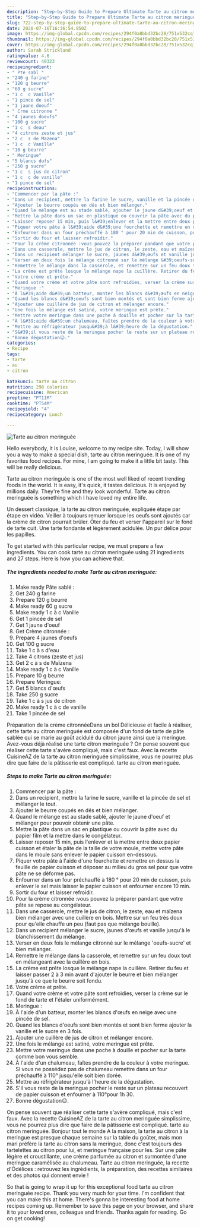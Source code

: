 ```yaml
---
description: "Step-by-Step Guide to Prepare Ultimate Tarte au citron meringuée"
title: "Step-by-Step Guide to Prepare Ultimate Tarte au citron meringuée"
slug: 722-step-by-step-guide-to-prepare-ultimate-tarte-au-citron-meringuee
date: 2020-07-16T16:36:54.950Z
image: https://img-global.cpcdn.com/recipes/294f0a8bbd32bc28/751x532cq70/tarte-au-citron-meringuee-photo-principale-de-la-recette.jpg
thumbnail: https://img-global.cpcdn.com/recipes/294f0a8bbd32bc28/751x532cq70/tarte-au-citron-meringuee-photo-principale-de-la-recette.jpg
cover: https://img-global.cpcdn.com/recipes/294f0a8bbd32bc28/751x532cq70/tarte-au-citron-meringuee-photo-principale-de-la-recette.jpg
author: Sarah Strickland
ratingvalue: 4.6
reviewcount: 40323
recipeingredient:
- " Pte sabl "
- "240 g farine"
- "120 g beurre"
- "60 g sucre"
- "1 c  c Vanille"
- "1 pince de sel"
- "1 jaune doeuf"
- " Crme citronne "
- "4 jaunes doeufs"
- "100 g sucre"
- "1 c  s deau"
- "4 citrons zeste et jus"
- "2 c  s de Mazena"
- "1 c  c Vanille"
- "10 g beurre"
- " Meringue"
- "5 blancs dufs"
- "250 g sucre"
- "1 c  s jus de citron"
- "1 c  c de vanille"
- "1 pince de sel"
recipeinstructions:
- "Commencer par la pâte :"
- "Dans un recipient, mettre la farine le sucre, vanille et la pincée de sel et mélanger le tout."
- "Ajouter le beurre coupés en dés et bien mélanger."
- "Quand le mélange est au stade sablé, ajouter le jaune d&#39;oeuf et mélanger pour pouvoir obtenir une pâte."
- "Mettre la pâte dans un sac en plastique ou couvrir la pâte avec du papier film et la mettre dans le congélateur."
- "Laisser reposer 15 min, puis l&#39;enlever et la mettre entre deux papier cuisson et étaler la pâte de la taille de votre moule, mettre votre pâte dans le moule sans enlever le papier cuisson en-dessous."
- "Piquer votre pâte à l&#39;aide d&#39;une fourchette et remettre en dessus la feuille de papier cuisson et déposer au milieu du gros sel pour que votre pâte ne se déforme pas."
- "Enfourner dans un four préchauffé à 180 ° pour 20 min de cuisson, puis enlever le sel mais laisser le papier cuisson et enfourner encore 10 min."
- "Sortir du four et laisser refroidir."
- "Pour la crème citronnée :vous pouvez la préparer pandant que votre pâte se repose au congélateur."
- "Dans une casserole, mettre le jus de citron, le zeste, eau et maïzena bien mélanger avec une cuillère en bois. Mettre sur un feu très doux pour qu&#39;elle chauffe un peu (faut pas que mélange bouille)."
- "Dans un recipient mélanger le sucre, jaunes d&#39;œufs et vanille jusqu&#39;à le blanchissement du mélange."
- "Verser en deux fois le mélange citronné sur le mélange &#39;oeufs-sucre&#39; et bien mélanger."
- "Remettre le mélange dans la casserole, et remettre sur un feu doux tout en mélangeant avec la cuillère en bois."
- "La crème est prête losque le mélange nape la cuillère. Retirer du feu et laisser passer 2 à 3 min avant d&#39;ajouter le beurre et bien mélanger jusqu&#39;à ce que le beurre soit fondu."
- "Votre crème et prête."
- "Quand votre crème et votre pâte sont refroidies, verser la crème sur le fond de tarte et l&#39;étaler uniformément."
- "Meringue :"
- "À l&#39;aide d&#39;un batteur, monter les blancs d&#39;œufs en neige avec une pincée de sel."
- "Quand les blancs d&#39;oeufs sont bien montés et sont bien ferme ajouter la vanille et le sucre en 3 fois."
- "Ajouter une cuillère de jus de citron et mélanger encore."
- "Une fois le mélange est satiné, votre meringue est prête."
- "Mettre votre meringue dans une poche à douille et pocher sur la tarte comme bon vous semble."
- "À l&#39;aide d&#39;un chalumeau, faîtes prendre de la couleur à votre meringue. Si vous ne possédez pas de chalumeau remettre dans un four préchauffé à 110° jusqu&#39;elle soit bien dorée."
- "Mettre au réfrigérateur jusqu&#39;à l&#39;heure de la dégustation."
- "S&#39;il vous reste de la meringue pocher le reste sur un plateau recouvert de papier cuisson et enfourner à 110°pour 1h 30."
- "Bonne dégustation😉."
categories:
- Recipe
tags:
- tarte
- au
- citron

katakunci: tarte au citron 
nutrition: 298 calories
recipecuisine: American
preptime: "PT11M"
cooktime: "PT54M"
recipeyield: "4"
recipecategory: Lunch

---
```



![Tarte au citron meringuée](https://img-global.cpcdn.com/recipes/294f0a8bbd32bc28/751x532cq70/tarte-au-citron-meringuee-photo-principale-de-la-recette.jpg)

Hello everybody, it is Louise, welcome to my recipe site. Today, I will show you a way to make a special dish, tarte au citron meringuée. It is one of my favorites food recipes. For mine, I am going to make it a little bit tasty. This will be really delicious.

Tarte au citron meringuée is one of the most well liked of recent trending foods in the world. It is easy, it's quick, it tastes delicious. It is enjoyed by millions daily. They're fine and they look wonderful. Tarte au citron meringuée is something which I have loved my entire life.

Un dessert classique, la tarte au citron meringuée, expliquée étape par étape en vidéo. Veiller à toujours remuer lorsque les oeufs sont ajoutés car la crème de citron pourrait brûler. Ôter du feu et verser l&#39;appareil sur le fond de tarte cuit. Une tarte fondante et légèrement acidulée. Un pur délice pour les papilles.


To get started with this particular recipe, we must prepare a few ingredients. You can cook tarte au citron meringuée using 21 ingredients and 27 steps. Here is how you can achieve that.

<!--inarticleads1-->

##### The ingredients needed to make Tarte au citron meringuée:

1. Make ready  Pâte sablé :
1. Get 240 g farine
1. Prepare 120 g beurre
1. Make ready 60 g sucre
1. Make ready 1 c à c Vanille
1. Get 1 pincée de sel
1. Get 1 jaune d&#39;oeuf
1. Get  Crème citronnée :
1. Prepare 4 jaunes d&#39;oeufs
1. Get 100 g sucre
1. Take 1 c à s d&#39;eau
1. Take 4 citrons (zeste et jus)
1. Get 2 c à s de Maïzena
1. Make ready 1 c à c Vanille
1. Prepare 10 g beurre
1. Prepare  Meringue:
1. Get 5 blancs d&#39;œufs
1. Take 250 g sucre
1. Take 1 c à s jus de citron
1. Make ready 1 c à c de vanille
1. Take 1 pincée de sel


Préparation de la crème citronnéeDans un bol Délicieuse et facile à réaliser, cette tarte au citron meringuée est composée d&#39;un fond de tarte de pâte sablée qui se marie au goût acidulé du citron jaune ainsi que la meringue. Avez-vous déjà réalisé une tarte citron meringuée ? On pense souvent que réaliser cette tarte s&#39;avère compliqué, mais c&#39;est faux. Avec la recette CuisineAZ de la tarte au citron meringuée simplissime, vous ne pourrez plus dire que faire de la pâtisserie est compliqué. tarte au citron meringuée. 

<!--inarticleads2-->

##### Steps to make Tarte au citron meringuée:

1. Commencer par la pâte :
1. Dans un recipient, mettre la farine le sucre, vanille et la pincée de sel et mélanger le tout.
1. Ajouter le beurre coupés en dés et bien mélanger.
1. Quand le mélange est au stade sablé, ajouter le jaune d&#39;oeuf et mélanger pour pouvoir obtenir une pâte.
1. Mettre la pâte dans un sac en plastique ou couvrir la pâte avec du papier film et la mettre dans le congélateur.
1. Laisser reposer 15 min, puis l&#39;enlever et la mettre entre deux papier cuisson et étaler la pâte de la taille de votre moule, mettre votre pâte dans le moule sans enlever le papier cuisson en-dessous.
1. Piquer votre pâte à l&#39;aide d&#39;une fourchette et remettre en dessus la feuille de papier cuisson et déposer au milieu du gros sel pour que votre pâte ne se déforme pas.
1. Enfourner dans un four préchauffé à 180 ° pour 20 min de cuisson, puis enlever le sel mais laisser le papier cuisson et enfourner encore 10 min.
1. Sortir du four et laisser refroidir.
1. Pour la crème citronnée :vous pouvez la préparer pandant que votre pâte se repose au congélateur.
1. Dans une casserole, mettre le jus de citron, le zeste, eau et maïzena bien mélanger avec une cuillère en bois. Mettre sur un feu très doux pour qu&#39;elle chauffe un peu (faut pas que mélange bouille).
1. Dans un recipient mélanger le sucre, jaunes d&#39;œufs et vanille jusqu&#39;à le blanchissement du mélange.
1. Verser en deux fois le mélange citronné sur le mélange &#39;oeufs-sucre&#39; et bien mélanger.
1. Remettre le mélange dans la casserole, et remettre sur un feu doux tout en mélangeant avec la cuillère en bois.
1. La crème est prête losque le mélange nape la cuillère. Retirer du feu et laisser passer 2 à 3 min avant d&#39;ajouter le beurre et bien mélanger jusqu&#39;à ce que le beurre soit fondu.
1. Votre crème et prête.
1. Quand votre crème et votre pâte sont refroidies, verser la crème sur le fond de tarte et l&#39;étaler uniformément.
1. Meringue :
1. À l&#39;aide d&#39;un batteur, monter les blancs d&#39;œufs en neige avec une pincée de sel.
1. Quand les blancs d&#39;oeufs sont bien montés et sont bien ferme ajouter la vanille et le sucre en 3 fois.
1. Ajouter une cuillère de jus de citron et mélanger encore.
1. Une fois le mélange est satiné, votre meringue est prête.
1. Mettre votre meringue dans une poche à douille et pocher sur la tarte comme bon vous semble.
1. À l&#39;aide d&#39;un chalumeau, faîtes prendre de la couleur à votre meringue. Si vous ne possédez pas de chalumeau remettre dans un four préchauffé à 110° jusqu&#39;elle soit bien dorée.
1. Mettre au réfrigérateur jusqu&#39;à l&#39;heure de la dégustation.
1. S&#39;il vous reste de la meringue pocher le reste sur un plateau recouvert de papier cuisson et enfourner à 110°pour 1h 30.
1. Bonne dégustation😉.


On pense souvent que réaliser cette tarte s&#39;avère compliqué, mais c&#39;est faux. Avec la recette CuisineAZ de la tarte au citron meringuée simplissime, vous ne pourrez plus dire que faire de la pâtisserie est compliqué. tarte au citron meringuée. Bonjour tout le monde A la maison, la tarte au citron à la meringue est presque chaque semaine sur la table du goûter, mais mon mari préfère la tarte au citron sans la meringue, donc c&#39;est toujours des tartelettes au citron pour lui, et meringue française pour les. Sur une pâte légère et croustillante, une crème parfumée au citron et surmontée d&#39;une meringue caramélisée au chalumeau. Tarte au citron meringuée, la recette d&#39;Ôdélices : retrouvez les ingrédients, la préparation, des recettes similaires et des photos qui donnent envie ! 

So that is going to wrap it up for this exceptional food tarte au citron meringuée recipe. Thank you very much for your time. I'm confident that you can make this at home. There's gonna be interesting food at home recipes coming up. Remember to save this page on your browser, and share it to your loved ones, colleague and friends. Thanks again for reading. Go on get cooking!
